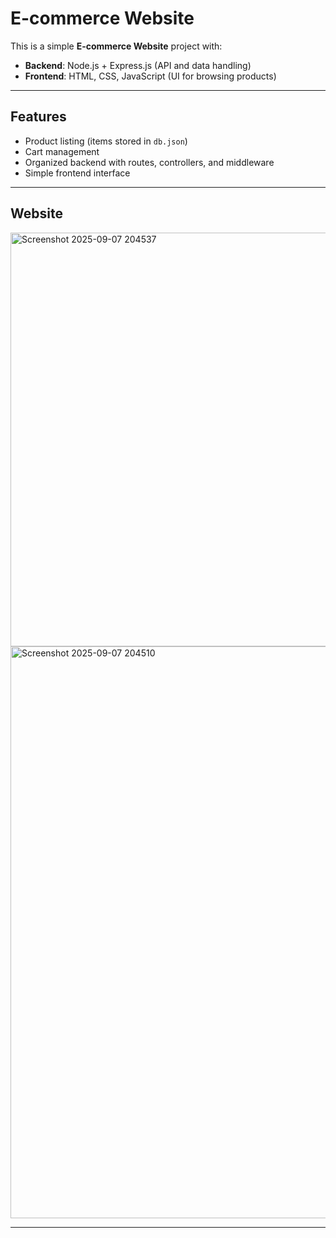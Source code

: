 # E-commerce Website

This is a simple **E-commerce Website** project with:
- **Backend**: Node.js + Express.js (API and data handling)
- **Frontend**: HTML, CSS, JavaScript (UI for browsing products)

---

## Features
- Product listing (items stored in `db.json`)
- Cart management
- Organized backend with routes, controllers, and middleware
- Simple frontend interface

---

## Website

<img width="1723" height="662" alt="Screenshot 2025-09-07 204537" src="https://github.com/user-attachments/assets/6609e53b-a144-48b4-b548-d8c2ab0b70f0" />


<img width="1878" height="915" alt="Screenshot 2025-09-07 204510" src="https://github.com/user-attachments/assets/32fb1793-0d54-483c-8709-44f226040e81" />


---

